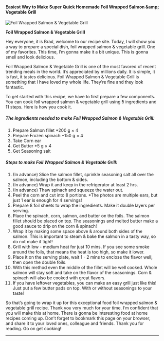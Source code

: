             

#### Easiest Way to Make Super Quick Homemade Foil Wrapped Salmon &amp;amp; Vegetable Grill

![Foil Wrapped Salmon &amp; Vegetable Grill](https://img-global.cpcdn.com/recipes/356851c658079c1a/751x532cq70/foil-wrapped-salmon-vegetable-grill-recipe-main-photo.jpg)

**Foil Wrapped Salmon &amp; Vegetable Grill**

Hey everyone, it is Brad, welcome to our recipe site. Today, I will show you a way to prepare a special dish, foil wrapped salmon & vegetable grill. One of my favorites. This time, I’m gonna make it a bit unique. This is gonna smell and look delicious.

Foil Wrapped Salmon & Vegetable Grill is one of the most favored of recent trending meals in the world. It’s appreciated by millions daily. It is simple, it is fast, it tastes delicious. Foil Wrapped Salmon & Vegetable Grill is something that I have loved my whole life. They’re fine and they look fantastic.

To get started with this recipe, we have to first prepare a few components. You can cook foil wrapped salmon & vegetable grill using 5 ingredients and 11 steps. Here is how you cook it.

##### The ingredients needed to make Foil Wrapped Salmon & Vegetable Grill:

1.  Prepare Salmon fillet \*200 g × 4
2.  Prepare Frozen spinach \*150 g × 4
3.  Take Corn ear
4.  Get Butter \*5 g × 4
5.  Get Seasoning salt

##### Steps to make Foil Wrapped Salmon & Vegetable Grill:

1.  (In advance) Slice the salmon fillet, sprinkle seasoning salt all over the salmon, including the bottom & sides.
2.  (In advance) Wrap it and keep in the refrigerator at least 2 hrs.
3.  (In advance) Thaw spinach and squeeze the water out.
4.  Peel the corn and cut into 8 portions. \*The photos are multiple ears, but just 1 ear is enough for 4 servings!
5.  Prepare 8 foil sheets to wrap the ingredients. Make it double layers per serving.
6.  Place the spinach, corn, salmon, and butter on the foils. The salmon fillet should be placed on top. The seasonings and melted butter make a good sauce to drip on the corn & spinach!
7.  Wrap it by making some space above & around both sides of the salmon. This is important to steam & bake the salmon in a tasty way, so do not make it tight!
8.  Grill with low - medium heat for just 10 mins. If you see some smoke around the foils, that means the heat is too high, so make it lower.
9.  Place it on the serving plate, wait 1 - 2 mins to enclose the flavor well, then open the double foils.
10.  With this method even the middle of the fillet will be well cooked. Whole salmon will stay soft and take on the flavor of the seasonings. Corn & spinach will also be cooked with great flavors.
11.  If you have leftover vegetables, you can make an easy grill just like this! Just put a few butter pads on top. With or without seasonings to your taste!

So that’s going to wrap it up for this exceptional food foil wrapped salmon & vegetable grill recipe. Thank you very much for your time. I’m confident that you will make this at home. There is gonna be interesting food at home recipes coming up. Don’t forget to bookmark this page on your browser, and share it to your loved ones, colleague and friends. Thank you for reading. Go on get cooking!

* * *